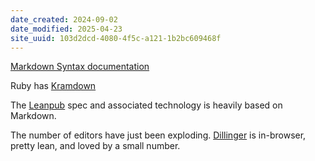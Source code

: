 ```yaml
---
date_created: 2024-09-02
date_modified: 2025-04-23
site_uuid: 103d2dcd-4080-4f5c-a121-1b2bc609468f
---
```


[Markdown Syntax documentation](https://www.markdownguide.org/)

Ruby has [Kramdown](https://kramdown.gettalong.org/)

The [Leanpub](https://leanpub.com/) spec and associated technology is heavily based on Markdown.  

The number of editors have just been exploding.  [Dillinger](https://dillinger.io/) is in-browser, pretty lean, and loved by a small number.  






